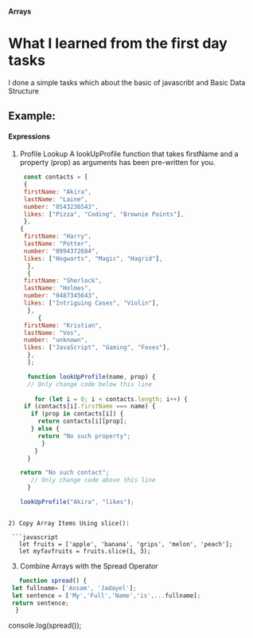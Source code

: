 #### Arrays
# What I learned from the first day tasks
I done a simple tasks which about the basic of javascribt and Basic Data Structure
## Example:
#### Expressions

1) Profile Lookup
   A lookUpProfile function that takes firstName and a property (prop) as arguments has been pre-written for you.
   ```javascript
    const contacts = [
    {
    firstName: "Akira",
    lastName: "Laine",
    number: "0543236543",
    likes: ["Pizza", "Coding", "Brownie Points"],
    },
   {
    firstName: "Harry",
    lastName: "Potter",
    number: "0994372684",
    likes: ["Hogwarts", "Magic", "Hagrid"],
     },
     {
    firstName: "Sherlock",
    lastName: "Holmes",
    number: "0487345643",
    likes: ["Intriguing Cases", "Violin"],
     },
        {
    firstName: "Kristian",
    lastName: "Vos",
    number: "unknown",
    likes: ["JavaScript", "Gaming", "Foxes"],
     },
     ];

     function lookUpProfile(name, prop) {
     // Only change code below this line
  
       for (let i = 0; i < contacts.length; i++) {
    if (contacts[i].firstName === name) {
      if (prop in contacts[i]) {
        return contacts[i][prop];
      } else {
        return "No such property";
         }
       }
     }

   return "No such contact";
      // Only change code above this line
     }

   lookUpProfile("Akira", "likes");
```

2) Copy Array Items Using slice():

 ```javascript
   let fruits = ['apple', 'banana', 'grips', 'melon', 'peach'];
   let myfavfruits = fruits.slice(1, 3);
 ```


3) Combine Arrays with the Spread Operator
 ```javascript
    function spread() {
  let fullname= ['Ansam', 'Jadayel'];
  let sentence = ['My','Full','Name','is',...fullname];
  return sentence;
   }
 ```

console.log(spread());
